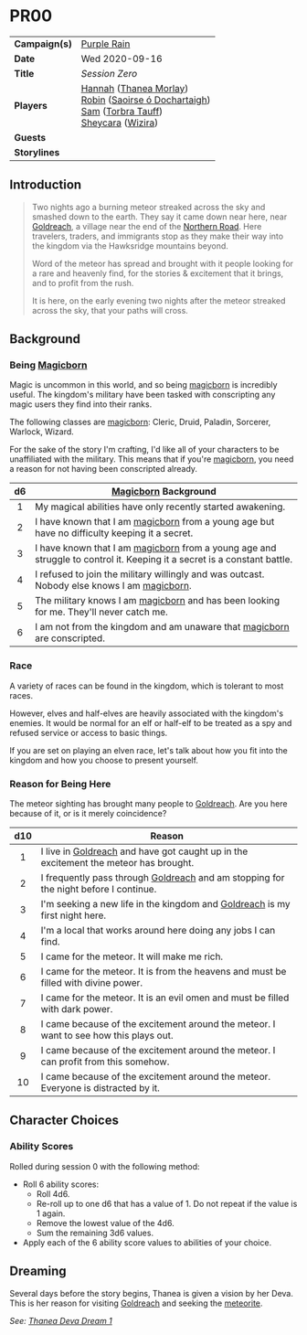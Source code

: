 # PR00

|||
| --- | --- |
| **Campaign(s)** | [Purple Rain](../campaigns/C1-purple-rain.md) | session.3
| **Date** | Wed 2020-09-16 |
| **Title** | *Session Zero* |
| **Players** | [Hannah](../players/hannah.md) ([Thanea Morlay](../characters/thanea-morlay.md))<br>[Robin](../players/robin.md) ([Saoirse ó Dochartaigh](../characters/saoirse-o-dochartaigh.md))<br>[Sam](../players/sam.md) ([Torbra Tauff](../characters/torbra-tauff.md))<br>[Sheycara](../players/sheycara.md) ([Wizira](../characters/wizira.md)) |
| **Guests** | |
| **Storylines** | |

## Introduction

> Two nights ago a burning meteor streaked across the sky and smashed down to the earth. They say it came down near here, near [Goldreach](../civilisations/kingdom-of-astor/SETTLEMENTS/GOLDREACH/README.md), a village near the end of the [Northern Road](../places/roads/northern-road.md). Here travelers, traders, and immigrants stop as they make their way into the kingdom via the Hawksridge mountains beyond.
>
> Word of the meteor has spread and brought with it people looking for a rare and heavenly find, for the stories & excitement that it brings, and to profit from the rush.
>
> It is here, on the early evening two nights after the meteor streaked across the sky, that your paths will cross.

## Background

### Being [Magicborn](../civilisations/kingdom-of-astor/magicborn.md)

Magic is uncommon in this world, and so being [magicborn](../civilisations/kingdom-of-astor/magicborn.md) is incredibly useful. The kingdom's military have been tasked with conscripting any magic users they find into their ranks.

The following classes are [magicborn](../civilisations/kingdom-of-astor/magicborn.md): Cleric, Druid, Paladin, Sorcerer, Warlock, Wizard.

For the sake of the story I'm crafting, I'd like all of your characters to be unaffiliated with the military. This means that if you're [magicborn](../civilisations/kingdom-of-astor/magicborn.md), you need a reason for not having been conscripted already.

| d6 | [Magicborn](../civilisations/kingdom-of-astor/magicborn.md) Background |
|:---:| --- |
| 1 | My magical abilities have only recently started awakening. |
| 2 | I have known that I am [magicborn](../civilisations/kingdom-of-astor/magicborn.md) from a young age but have no difficulty keeping it a secret. |
| 3 | I have known that I am [magicborn](../civilisations/kingdom-of-astor/magicborn.md) from a young age and struggle to control it. Keeping it a secret is a constant battle. |
| 4 | I refused to join the military willingly and was outcast. Nobody else knows I am [magicborn](../civilisations/kingdom-of-astor/magicborn.md). |
| 5 | The military knows I am [magicborn](../civilisations/kingdom-of-astor/magicborn.md) and has been looking for me. They'll never catch me. |
| 6 | I am not from the kingdom and am unaware that [magicborn](../civilisations/kingdom-of-astor/magicborn.md) are conscripted. |

### Race

A variety of races can be found in the kingdom, which is tolerant to most races.

However, elves and half-elves are heavily associated with the kingdom's enemies. It would be normal for an elf or half-elf to be treated as a spy and refused service or access to basic things.

If you are set on playing an elven race, let's talk about how you fit into the kingdom and how you choose to present yourself.

### Reason for Being Here

The meteor sighting has brought many people to [Goldreach](../civilisations/kingdom-of-astor/SETTLEMENTS/GOLDREACH/README.md). Are you here because of it, or is it merely coincidence?

| d10 | Reason |
|:---:| --- |
| 1 | I live in [Goldreach](../civilisations/kingdom-of-astor/SETTLEMENTS/GOLDREACH/README.md) and have got caught up in the excitement the meteor has brought. |
| 2 | I frequently pass through [Goldreach](../civilisations/kingdom-of-astor/SETTLEMENTS/GOLDREACH/README.md) and am stopping for the night before I continue. |
| 3 | I'm seeking a new life in the kingdom and [Goldreach](../civilisations/kingdom-of-astor/SETTLEMENTS/GOLDREACH/README.md) is my first night here. |
| 4 | I'm a local that works around here doing any jobs I can find. |
| 5 | I came for the meteor. It will make me rich. |
| 6 | I came for the meteor. It is from the heavens and must be filled with divine power. |
| 7 | I came for the meteor. It is an evil omen and must be filled with dark power. |
| 8 | I came because of the excitement around the meteor. I want to see how this plays out. |
| 9 | I came because of the excitement around the meteor. I can profit from this somehow. |
| 10 | I came because of the excitement around the meteor. Everyone is distracted by it. |

## Character Choices

### Ability Scores

Rolled during session 0 with the following method:

- Roll 6 ability scores:
  - Roll 4d6.
  - Re-roll up to one d6 that has a value of 1. Do not repeat if the value is 1 again.
  - Remove the lowest value of the 4d6.
  - Sum the remaining 3d6 values.
- Apply each of the 6 ability score values to abilities of your choice.

## Dreaming

Several days before the story begins, Thanea is given a vision by her Deva. This is her reason for visiting [Goldreach](../civilisations/kingdom-of-astor/SETTLEMENTS/GOLDREACH/README.md) and seeking the [meteorite](../items/meteoric/meteorite.md).

*See: [Thanea Deva Dream 1](../dreams/deva-thanea-1.md)*
